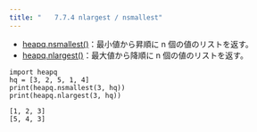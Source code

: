 ```yaml
---
title: "　　7.7.4 nlargest / nsmallest"
---
```


* [heapq.nsmallest()](https://docs.python.org/ja/3/library/heapq.html#heapq.nsmallest)：最小値から昇順に n 個の値のリストを返す。
* [heapq.nlargest()](https://docs.python.org/ja/3/library/heapq.html#heapq.nlargest)：最大値から降順に n 個の値のリストを返す。

```python:サンプルコード
import heapq
hq = [3, 2, 5, 1, 4]
print(heapq.nsmallest(3, hq))
print(heapq.nlargest(3, hq))
```

```text:実行結果
[1, 2, 3]
[5, 4, 3]
```